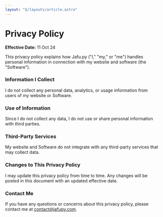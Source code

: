 ```yaml
---
layout: "$/layouts/article.astro"
---
```


# Privacy Policy

**Effective Date:** 11 Oct 24

This privacy policy explains how Jafu.py ("I," "my," or "me") handles personal information in connection with my website and software (the "Software").

### Information I Collect

I do not collect any personal data, analytics, or usage information from users of my website or Software.

### Use of Information

Since I do not collect any data, I do not use or share personal information with third parties.

### Third-Party Services

My website and Software do not integrate with any third-party services that may collect data.

### Changes to This Privacy Policy

I may update this privacy policy from time to time. Any changes will be posted in this document with an updated effective date.

### Contact Me

If you have any questions or concerns about this privacy policy, please contact me at contact@jafupy.com.
